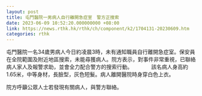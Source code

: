 ```yaml
---
layout: post
title: 屯門醫院一男病人自行離開急症室　警方正搜索
date: 2023-06-09 10:52:20.000000000 +08:00
link: https://news.rthk.hk/rthk/ch/component/k2/1704131-20230609.htm
categories: rthk
---
```


屯門醫院一名34歲男病人今日約凌晨3時，未有通知職員自行離開急症室。保安員在全院範圍及附近地區搜索，未能尋獲病人。院方表示，對事件非常重視，已聯絡病人家人及報警求助，並會全力配合警方的搜索行動。
　　　
該名病人身高約1.65米，中等身材，長臉型，灰色短髮。病人離開醫院時身穿白色上衣。

院方呼籲公眾人士若發現有關病人，與警方聯絡。
